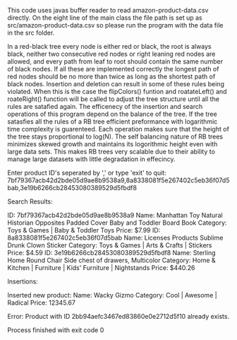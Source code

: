 This code uses javas buffer reader to read amazon-product-data.csv directly. On the eight line of the main class the file path is set up as src/amazon-product-data.csv so please run the program with the data file in the src folder. 

  In a red-black tree every node is either red or black, the root is always black, neither two consecutive red nodes or right leaning red nodes are allowed, and every path from leaf to root should contain the same number of black nodes. If all these are implemented correctly the longest path of red nodes should be no more than twice as long as the shortest path of black nodes.
  Insertion and deletion can result in some of these rules being violated. When this is the case the flipColors() funtion and roatateLeft() and roateRight() function will be called to adjust the tree structure until all the rules are satafied again. 
  The efficenecy of the insertion and search operations of this program depend on the balance of the tree. If the tree satasfies all the rules of a RB tree efficient preformance with logarithmic time complexity is guarenteed. Each operation makes sure that the height of the tree stays proportional to log(N). The self balancing nature of RB trees minimizes skewed growth and maintains its logorithmic height even with large data sets. This makes RB trees very scalable due to their ability to manage large datasets with little degradation in effecincy.
  


Enter product ID's seperated by ',' or type 'exit' to quit: 
7bf79367acb42d2bde05d9ae8b9538a9,8a8338081f5e267402c5eb36f07d5bab,3e19b6266cb28453080389529d5fbdf8

Search Results:

ID: 7bf79367acb42d2bde05d9ae8b9538a9
    Name: Manhattan Toy Natural Historian Opposites Padded Cover Baby and Toddler Board Book
    Category: Toys & Games | Baby & Toddler Toys
    Price: $7.99
ID: 8a8338081f5e267402c5eb36f07d5bab
    Name: Licenses Products Sublime Drunk Clown Sticker
    Category: Toys & Games | Arts & Crafts | Stickers
    Price: $4.59
ID: 3e19b6266cb28453080389529d5fbdf8
    Name: Sterling Home Round Chair Side chest of drawers, Multicolor
    Category: Home & Kitchen | Furniture | Kids' Furniture | Nightstands
    Price: $440.26

Insertions:

Inserted new product:
    Name: Wacky Gizmo
    Category: Cool | Awesome | Radical
    Price: 12345.67

Error: Product with ID 2bb94aefc3467ed83860e0e2712d5f10 already exists.

Process finished with exit code 0
